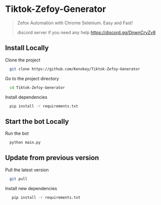 # Tiktok-Zefoy-Generator
> Zefox Automation with Chrome Selenium. Easy and Fast!
>
> discord server if you need any help
https://discord.gg/DnwnCrvZv8

## Install Locally

Clone the project

```bash
  git clone https://github.com/Kenokey/Tiktok-Zefoy-Generator
```

Go to the project directory

```bash
  cd Tiktok-Zefoy-Generator
```

Install dependencies

```bash
  pip install -r requirements.txt
```

## Start the bot Locally

Run the bot

```bash
  python main.py
```

## Update from previous version

Pull the latest version

```bash
  git pull
```

Install new dependencies

```bash
   pip install -r requirements.txt
```

